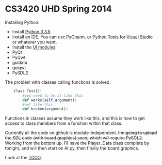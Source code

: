 CS3420 UHD Spring 2014
====

Installing Python:  
* Install [Python 3.3.5](https://www.python.org/downloads/release/python-335/)
* Install an IDE. You can use [PyCharm](http://www.jetbrains.com/pycharm/download/), or [Python Tools for Visual Studio](https://pytools.codeplex.com/) or whatever you want.
* Install the [UI modules](https://onedrive.live.com/redir?resid=C2E56DF7676D2B91!17366&authkey=!AMo7AuUoyn3gSmo&ithint=folder%2c.exe): 
 * PyQt
 * PyQwt
 * guidata
 * guiqwt
 * PySDL2

The problem with classes calling functions is solved:  
```python
    Class Test():
        #you need to do it like this
        def works(self,argument):
        #not like this
        def broken(argument):
```
Functions in classes assume they work like this, and this is how to get access to class members from a function within that class.

Currently all the code on github is module-independent. ~~I'm going to upload the SDL code (with board graphics) soon, which will require PySDL2.~~ Working from the bottom up. I'll have the Player_Data class complete by tonight, and will then start on AI.py, then finally the board graphics.

Look at the [TODO](https://github.com/fooziex/cs3420/wiki).

